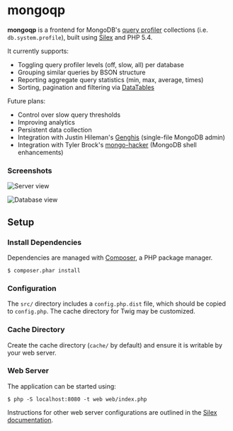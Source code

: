 mongoqp
=======

**mongoqp** is a frontend for MongoDB's [query profiler][1] collections (i.e.
`db.system.profile`), built using [Silex][2] and PHP 5.4.

It currently supports:

 * Toggling query profiler levels (off, slow, all) per database
 * Grouping similar queries by BSON structure
 * Reporting aggregate query statistics (min, max, average, times)
 * Sorting, pagination and filtering via [DataTables][3]

Future plans:

 * Control over slow query thresholds
 * Improving analytics
 * Persistent data collection
 * Integration with Justin Hileman's [Genghis][4] (single-file MongoDB admin)
 * Integration with Tyler Brock's [mongo-hacker][5] (MongoDB shell enhancements)

### Screenshots

![Server view](http://i.imgur.com/5EZbm.png)

![Database view](http://i.imgur.com/pXLc4.png)

## Setup

### Install Dependencies

Dependencies are managed with [Composer][6], a PHP package manager.

    $ composer.phar install

### Configuration

The `src/` directory includes a `config.php.dist` file, which should be copied
to `config.php`. The cache directory for Twig may be customized.

### Cache Directory

Create the cache directory (`cache/` by default) and ensure it is writable by
your web server.

### Web Server

The application can be started using:

    $ php -S localhost:8080 -t web web/index.php

Instructions for other web server configurations are outlined in the
[Silex documentation][7].

  [1]: http://www.mongodb.org/display/DOCS/Database+Profiler
  [2]: http://silex.sensiolabs.org/
  [3]: http://datatables.net/
  [4]: https://github.com/bobthecow/genghis
  [5]: https://github.com/TylerBrock/mongo-hacker
  [6]: http://getcomposer.org/
  [7]: http://silex.sensiolabs.org/doc/web_servers.html
